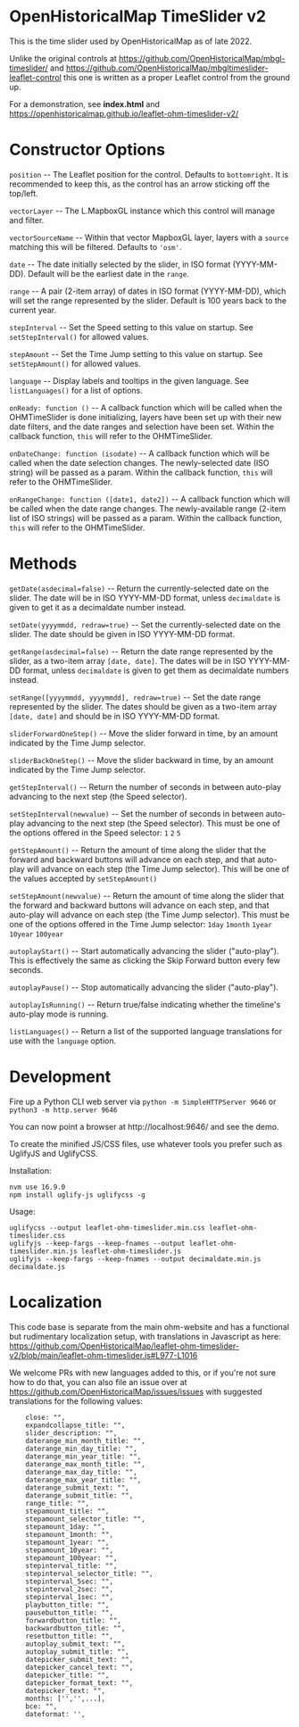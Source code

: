 # OpenHistoricalMap TimeSlider v2

This is the time slider used by OpenHistoricalMap as of late 2022.

Unlike the original controls at https://github.com/OpenHistoricalMap/mbgl-timeslider/ and https://github.com/OpenHistoricalMap/mbgltimeslider-leaflet-control this one is written as a proper Leaflet control from the ground up.

For a demonstration, see **index.html** and https://openhistoricalmap.github.io/leaflet-ohm-timeslider-v2/

# Constructor Options

`position` -- The Leaflet position for the control. Defaults to `bottomright`. It is recommended to keep this, as the control has an arrow sticking off the top/left.

`vectorLayer` -- The L.MapboxGL instance which this control will manage and filter.

`vectorSourceName` -- Within that vector MapboxGL layer, layers with a `source` matching this will be filtered. Defaults to `'osm'`.

`date` -- The date initially selected by the slider, in ISO format (YYYY-MM-DD). Default will be the earliest date in the `range`.

`range` -- A pair (2-item array) of dates in ISO format (YYYY-MM-DD), which will set the range represented by the slider. Default is 100 years back to the current year.

`stepInterval` -- Set the Speed setting to this value on startup. See `setStepInterval()` for allowed values.

`stepAmount` -- Set the Time Jump setting to this value on startup. See `setStepAmount()` for allowed values.

`language` -- Display labels and tooltips in the given language. See `listLanguages()` for a list of options.

`onReady: function ()` -- A callback function which will be called when the OHMTimeSlider is done initializing, layers have been set up with their new date filters, and the date ranges and selection have been set. Within the callback function, `this` will refer to the OHMTimeSlider.

`onDateChange: function (isodate)` -- A callback function which will be called when the date selection changes. The newly-selected date (ISO string) will be passed as a param. Within the callback function, `this` will refer to the OHMTimeSlider.

`onRangeChange: function ([date1, date2])` -- A callback function which will be called when the date range changes. The newly-available range (2-item list of ISO strings) will be passed as a param. Within the callback function, `this` will refer to the OHMTimeSlider.

# Methods

`getDate(asdecimal=false)` -- Return the currently-selected date on the slider. The date will be in ISO YYYY-MM-DD format, unless `decimaldate` is given to get it as a decimaldate number instead.

`setDate(yyyymmdd, redraw=true)` -- Set the currently-selected date on the slider. The date should be given in ISO YYYY-MM-DD format.

`getRange(asdecimal=false)` -- Return the date range represented by the slider, as a two-item array `[date, date]`. The dates will be in ISO YYYY-MM-DD format, unless `decimaldate` is given to get them as decimaldate numbers instead.

`setRange([yyyymmdd, yyyymmdd], redraw=true)` -- Set the date range represented by the slider. The dates should be given as a two-item array `[date, date]` and should be in ISO YYYY-MM-DD format.

`sliderForwardOneStep()` -- Move the slider forward in time, by an amount indicated by the Time Jump selector.

`sliderBackOneStep()` -- Move the slider backward in time, by an amount indicated by the Time Jump selector.

`getStepInterval()` -- Return the number of seconds in between auto-play advancing to the next step (the Speed selector).

`setStepInterval(newvalue)` -- Set the number of seconds in between auto-play advancing to the next step (the Speed selector). This must be one of the options offered in the Speed selector: `1` `2` `5`

`getStepAmount()` -- Return the amount of time along the slider that the forward and backward buttons will advance on each step, and that auto-play will advance on each step (the Time Jump selector). This will be one of the values accepted by `setStepAmount()`

`setStepAmount(newvalue)` -- Return the amount of time along the slider that the forward and backward buttons will advance on each step, and that auto-play will advance on each step (the Time Jump selector). This must be one of the options offered in the Time Jump selector: `1day` `1month` `1year` `10year` `100year`

`autoplayStart()` -- Start automatically advancing the slider ("auto-play"). This is effectively the same as clicking the Skip Forward button every few seconds.

`autoplayPause()` -- Stop automatically advancing the slider ("auto-play").

`autoplayIsRunning()` -- Return true/false indicating whether the timeline's auto-play mode is running.

`listLanguages()` -- Return a list of the supported language translations for use with the `language` option.

# Development

Fire up a Python CLI web server via `python -m SimpleHTTPServer 9646` or `python3 -m http.server 9646`

You can now point a browser at http://localhost:9646/ and see the demo.

To create the minified JS/CSS files, use whatever tools you prefer such as UglifyJS and UglifyCSS.

Installation:

```
nvm use 16.9.0
npm install uglify-js uglifycss -g
```

Usage:

```
uglifycss --output leaflet-ohm-timeslider.min.css leaflet-ohm-timeslider.css
uglifyjs --keep-fargs --keep-fnames --output leaflet-ohm-timeslider.min.js leaflet-ohm-timeslider.js
uglifyjs --keep-fargs --keep-fnames --output decimaldate.min.js decimaldate.js
```

# Localization

This code base is separate from the main ohm-website and has a functional but rudimentary localization setup, with translations in Javascript as here: https://github.com/OpenHistoricalMap/leaflet-ohm-timeslider-v2/blob/main/leaflet-ohm-timeslider.js#L977-L1016

We welcome PRs with new languages added to this, or if you're not sure how to do that, you can also file an issue over at https://github.com/OpenHistoricalMap/issues/issues with suggested translations for the following values:

```
    close: "",
    expandcollapse_title: "",
    slider_description: "",
    daterange_min_month_title: "",
    daterange_min_day_title: "",
    daterange_min_year_title: "",
    daterange_max_month_title: "",
    daterange_max_day_title: "",
    daterange_max_year_title: "",
    daterange_submit_text: "",
    daterange_submit_title: "",
    range_title: "",
    stepamount_title: "",
    stepamount_selector_title: "",
    stepamount_1day: "",
    stepamount_1month: "",
    stepamount_1year: "",
    stepamount_10year: "",
    stepamount_100year: "",
    stepinterval_title: "",
    stepinterval_selector_title: "",
    stepinterval_5sec: "",
    stepinterval_2sec: "",
    stepinterval_1sec: "",
    playbutton_title: "",
    pausebutton_title: "",
    forwardbutton_title: "",
    backwardbutton_title: "",
    resetbutton_title: "",
    autoplay_submit_text: "",
    autoplay_submit_title: "",
    datepicker_submit_text: "",
    datepicker_cancel_text: "",
    datepicker_title: "",
    datepicker_format_text: "",
    datepicker_text: "",
    months: ['','',...],
    bce: "",
    dateformat: '',
```
